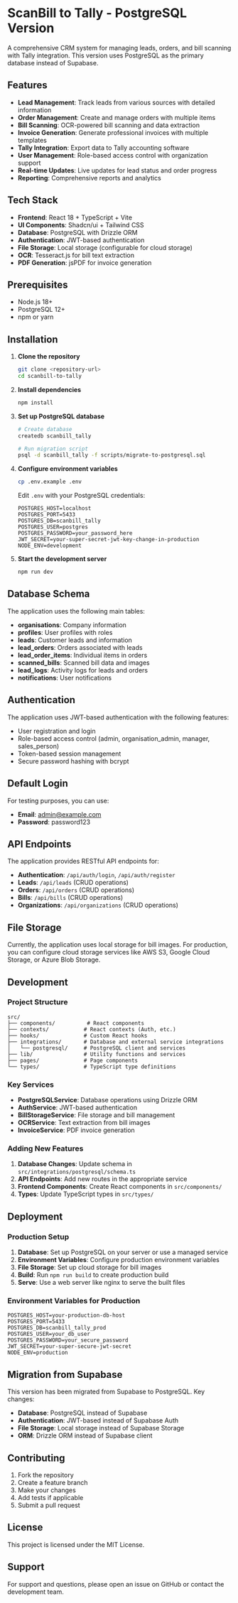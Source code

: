 # ScanBill to Tally - PostgreSQL Version

A comprehensive CRM system for managing leads, orders, and bill scanning with Tally integration. This version uses PostgreSQL as the primary database instead of Supabase.

## Features

- **Lead Management**: Track leads from various sources with detailed information
- **Order Management**: Create and manage orders with multiple items
- **Bill Scanning**: OCR-powered bill scanning and data extraction
- **Invoice Generation**: Generate professional invoices with multiple templates
- **Tally Integration**: Export data to Tally accounting software
- **User Management**: Role-based access control with organization support
- **Real-time Updates**: Live updates for lead status and order progress
- **Reporting**: Comprehensive reports and analytics

## Tech Stack

- **Frontend**: React 18 + TypeScript + Vite
- **UI Components**: Shadcn/ui + Tailwind CSS
- **Database**: PostgreSQL with Drizzle ORM
- **Authentication**: JWT-based authentication
- **File Storage**: Local storage (configurable for cloud storage)
- **OCR**: Tesseract.js for bill text extraction
- **PDF Generation**: jsPDF for invoice generation

## Prerequisites

- Node.js 18+ 
- PostgreSQL 12+
- npm or yarn

## Installation

1. **Clone the repository**
   ```bash
   git clone <repository-url>
   cd scanbill-to-tally
   ```

2. **Install dependencies**
   ```bash
   npm install
   ```

3. **Set up PostgreSQL database**
   ```bash
   # Create database
   createdb scanbill_tally
   
   # Run migration script
   psql -d scanbill_tally -f scripts/migrate-to-postgresql.sql
   ```

4. **Configure environment variables**
   ```bash
   cp .env.example .env
   ```
   
   Edit `.env` with your PostgreSQL credentials:
   ```env
   POSTGRES_HOST=localhost
   POSTGRES_PORT=5433
   POSTGRES_DB=scanbill_tally
   POSTGRES_USER=postgres
   POSTGRES_PASSWORD=your_password_here
   JWT_SECRET=your-super-secret-jwt-key-change-in-production
   NODE_ENV=development
   ```

5. **Start the development server**
   ```bash
   npm run dev
   ```

## Database Schema

The application uses the following main tables:

- **organisations**: Company information
- **profiles**: User profiles with roles
- **leads**: Customer leads and information
- **lead_orders**: Orders associated with leads
- **lead_order_items**: Individual items in orders
- **scanned_bills**: Scanned bill data and images
- **lead_logs**: Activity logs for leads and orders
- **notifications**: User notifications

## Authentication

The application uses JWT-based authentication with the following features:

- User registration and login
- Role-based access control (admin, organisation_admin, manager, sales_person)
- Token-based session management
- Secure password hashing with bcrypt

## Default Login

For testing purposes, you can use:
- **Email**: admin@example.com
- **Password**: password123

## API Endpoints

The application provides RESTful API endpoints for:

- **Authentication**: `/api/auth/login`, `/api/auth/register`
- **Leads**: `/api/leads` (CRUD operations)
- **Orders**: `/api/orders` (CRUD operations)
- **Bills**: `/api/bills` (CRUD operations)
- **Organizations**: `/api/organizations` (CRUD operations)

## File Storage

Currently, the application uses local storage for bill images. For production, you can configure cloud storage services like AWS S3, Google Cloud Storage, or Azure Blob Storage.

## Development

### Project Structure

```
src/
├── components/          # React components
├── contexts/           # React contexts (Auth, etc.)
├── hooks/              # Custom React hooks
├── integrations/       # Database and external service integrations
│   └── postgresql/     # PostgreSQL client and services
├── lib/                # Utility functions and services
├── pages/              # Page components
└── types/              # TypeScript type definitions
```

### Key Services

- **PostgreSQLService**: Database operations using Drizzle ORM
- **AuthService**: JWT-based authentication
- **BillStorageService**: File storage and bill management
- **OCRService**: Text extraction from bill images
- **InvoiceService**: PDF invoice generation

### Adding New Features

1. **Database Changes**: Update schema in `src/integrations/postgresql/schema.ts`
2. **API Endpoints**: Add new routes in the appropriate service
3. **Frontend Components**: Create React components in `src/components/`
4. **Types**: Update TypeScript types in `src/types/`

## Deployment

### Production Setup

1. **Database**: Set up PostgreSQL on your server or use a managed service
2. **Environment Variables**: Configure production environment variables
3. **File Storage**: Set up cloud storage for bill images
4. **Build**: Run `npm run build` to create production build
5. **Serve**: Use a web server like nginx to serve the built files

### Environment Variables for Production

```env
POSTGRES_HOST=your-production-db-host
POSTGRES_PORT=5433
POSTGRES_DB=scanbill_tally_prod
POSTGRES_USER=your_db_user
POSTGRES_PASSWORD=your_secure_password
JWT_SECRET=your-super-secure-jwt-secret
NODE_ENV=production
```

## Migration from Supabase

This version has been migrated from Supabase to PostgreSQL. Key changes:

- **Database**: PostgreSQL instead of Supabase
- **Authentication**: JWT-based instead of Supabase Auth
- **File Storage**: Local storage instead of Supabase Storage
- **ORM**: Drizzle ORM instead of Supabase client

## Contributing

1. Fork the repository
2. Create a feature branch
3. Make your changes
4. Add tests if applicable
5. Submit a pull request

## License

This project is licensed under the MIT License.

## Support

For support and questions, please open an issue on GitHub or contact the development team.

